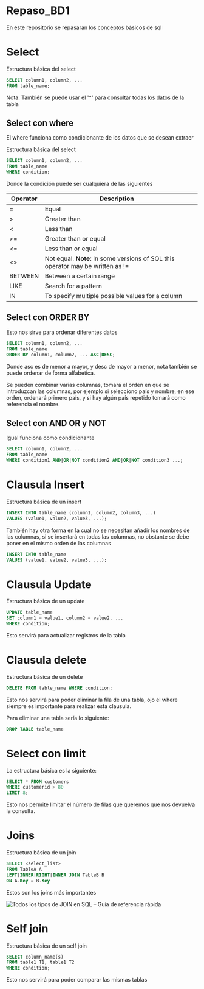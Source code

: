 # Repaso_BD1

En este repositorio se repasaran los conceptos básicos de sql

# Select

Estructura básica del select

```sql
SELECT column1, column2, ...
FROM table_name;
```

Nota: También se puede usar el '*' para consultar todas los datos de la tabla

## Select con where

El where funciona como condicionante de los datos que se desean extraer

Estructura básica del select

```sql
SELECT column1, column2, ...
FROM table_name
WHERE condition;
```

Donde la condición puede ser cualquiera de las siguientes

| Operator | Description                                                                     |     |
| -------- | ------------------------------------------------------------------------------- | --- |
| =        | Equal                                                                           |     |
| >        | Greater than                                                                    |     |
| <        | Less than                                                                       |     |
| >=       | Greater than or equal                                                           |     |
| <=       | Less than or equal                                                              |     |
| <>       | Not equal. **Note:** In some versions of SQL this operator may be written as != |     |
| BETWEEN  | Between a certain range                                                         |     |
| LIKE     | Search for a pattern                                                            |     |
| IN       | To specify multiple possible values for a column                                |     |

## Select con ORDER BY

Esto nos sirve para ordenar diferentes datos

```sql
SELECT column1, column2, ...
FROM table_name
ORDER BY column1, column2, ... ASC|DESC;
```

Donde asc es de menor a mayor, y desc de mayor a menor, nota también se puede ordenar de forma alfabetica.

Se pueden combinar varias columnas, tomará el orden en que se introduzcan las columnas, por ejemplo si selecciono país y nombre, en ese orden, ordenará primero país, y si hay algún país repetido tomará como referencia el nombre.

## Select con AND OR y NOT

Igual funciona como condicionante

```sql
SELECT column1, column2, ...
FROM table_name
WHERE condition1 AND|OR|NOT condition2 AND|OR|NOT condition3 ...;
```

# Clausula Insert

Estructura básica de un insert

```sql
INSERT INTO table_name (column1, column2, column3, ...)
VALUES (value1, value2, value3, ...);
```

También hay otra forma en la cual no se necesitan añadir los nombres de las columnas, si se insertará en todas las columnas, no obstante se debe poner en el mismo orden de las columnas

```sql
INSERT INTO table_name
VALUES (value1, value2, value3, ...);
```

# Clausula Update

Estructura básica de un update

```sql
UPDATE table_name
SET column1 = value1, column2 = value2, ...
WHERE condition;
```

Esto servirá para actualizar registros de la tabla

# Clausula delete

Estructura básica de un delete

```sql
DELETE FROM table_name WHERE condition;
```

Esto nos servirá para poder eliminar la fila de una tabla, ojo el where siempre es importante para realizar esta clausula.

Para eliminar una tabla sería lo siguiente:

```sql
DROP TABLE table_name
```

# Select con limit

La estructura básica es la siguiente:

```sql
SELECT * FROM customers
WHERE customerid > 80
LIMIT 8;
```

Esto nos permite limitar el número de filas que queremos que nos devuelva la consulta.

# Joins

Estructura básica de un join

```sql
SELECT <select_list>
FROM TableA A
LEFT|INNER|RIGHT|INNER JOIN TableB B
ON A.Key = B.Key
```

Estos son los joins más importantes

![Todos los tipos de JOIN en SQL – Guía de referencia rápida](https://ingenieriadesoftware.es/wp-content/uploads/2018/07/sqljoin.jpeg)

# Self join

Estructura básica de un self join

```sql
SELECT column_name(s)
FROM table1 T1, table1 T2
WHERE condition;
```

Esto nos servirá para poder comparar las mismas tablas